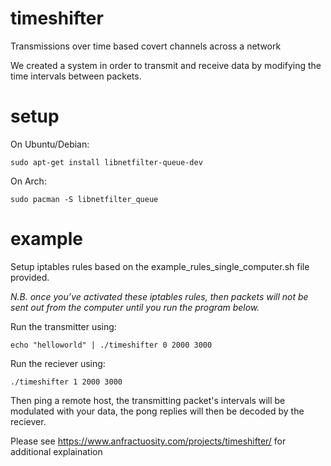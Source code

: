 # timeshifter

Transmissions over time based covert channels across a network

We created a system in order to transmit and receive data by modifying the time intervals between packets. 


# setup

On Ubuntu/Debian:

```
sudo apt-get install libnetfilter-queue-dev
```

On Arch:

```
sudo pacman -S libnetfilter_queue
```

# example

Setup iptables rules based on the example_rules_single_computer.sh file provided.

*N.B. once you’ve activated these iptables rules, then packets will not be sent out from the computer until you run the program below.*

Run the transmitter using:

```
echo "helloworld" | ./timeshifter 0 2000 3000
```

Run the reciever using:         

```
./timeshifter 1 2000 3000
```

Then ping a remote host, the transmitting packet's intervals will be modulated with your data, the pong replies will then be decoded by the reciever.

Please see https://www.anfractuosity.com/projects/timeshifter/ for additional explaination
